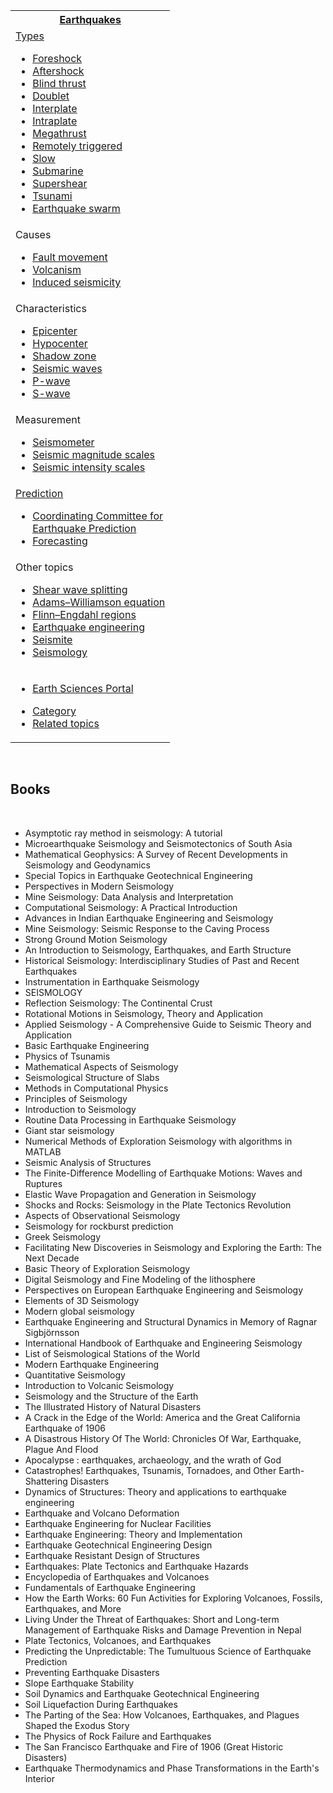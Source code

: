 <table class="vertical-navbox nowraplinks">
<tbody>
<tr>
<th class="navbox-title"><a title="Earthquake" href="https://en.wikipedia.org/wiki/Earthquake">Earthquakes</a></th>
</tr>
<tr>
<td>
<div id="NavFrame1" class="NavFrame collapsed">
<div class="NavHead"><a title="Types of earthquake" href="https://en.wikipedia.org/wiki/Types_of_earthquake">Types</a></div>
<div class="NavContent hlist">
<ul>
<li><a title="Foreshock" href="https://en.wikipedia.org/wiki/Foreshock">Foreshock</a></li>
<li><a title="Aftershock" href="https://en.wikipedia.org/wiki/Aftershock">Aftershock</a></li>
<li><a title="Blind thrust earthquake" href="https://en.wikipedia.org/wiki/Blind_thrust_earthquake">Blind thrust</a></li>
<li><a title="Doublet earthquake" href="https://en.wikipedia.org/wiki/Doublet_earthquake">Doublet</a></li>
<li><a title="Interplate earthquake" href="https://en.wikipedia.org/wiki/Interplate_earthquake">Interplate</a></li>
<li><a title="Intraplate earthquake" href="https://en.wikipedia.org/wiki/Intraplate_earthquake">Intraplate</a></li>
<li><a title="Megathrust earthquake" href="https://en.wikipedia.org/wiki/Megathrust_earthquake">Megathrust</a></li>
<li><a title="Remotely triggered earthquakes" href="https://en.wikipedia.org/wiki/Remotely_triggered_earthquakes">Remotely triggered</a></li>
<li><a title="Slow earthquake" href="https://en.wikipedia.org/wiki/Slow_earthquake">Slow</a></li>
<li><a title="Submarine earthquake" href="https://en.wikipedia.org/wiki/Submarine_earthquake">Submarine</a></li>
<li><a title="Supershear earthquake" href="https://en.wikipedia.org/wiki/Supershear_earthquake">Supershear</a></li>
<li><a title="Tsunami earthquake" href="https://en.wikipedia.org/wiki/Tsunami_earthquake">Tsunami</a></li>
<li><a title="Earthquake swarm" href="https://en.wikipedia.org/wiki/Earthquake_swarm">Earthquake swarm</a></li>
</ul>
</div>
</div>
</td>
</tr>
<tr>
<td>
<div id="NavFrame2" class="NavFrame collapsed">
<div class="NavHead">Causes</div>
<div class="NavContent hlist">
<ul>
<li><a title="Fault (geology)" href="https://en.wikipedia.org/wiki/Fault_(geology)">Fault movement</a></li>
<li><a title="Volcano tectonic earthquake" href="https://en.wikipedia.org/wiki/Volcano_tectonic_earthquake">Volcanism</a></li>
<li><a title="Induced seismicity" href="https://en.wikipedia.org/wiki/Induced_seismicity">Induced seismicity</a></li>
</ul>
</div>
</div>
</td>
</tr>
<tr>
<td>
<div id="NavFrame3" class="NavFrame collapsed">
<div class="NavHead">Characteristics</div>
<div class="NavContent hlist">
<ul>
<li><a title="Epicenter" href="https://en.wikipedia.org/wiki/Epicenter">Epicenter</a></li>
<li><a title="Hypocenter" href="https://en.wikipedia.org/wiki/Hypocenter">Hypocenter</a></li>
<li><a title="Shadow zone" href="https://en.wikipedia.org/wiki/Shadow_zone">Shadow zone</a></li>
<li><a title="Seismic wave" href="https://en.wikipedia.org/wiki/Seismic_wave">Seismic waves</a></li>
<li><a title="P-wave" href="https://en.wikipedia.org/wiki/P-wave">P-wave</a></li>
<li><a title="S-wave" href="https://en.wikipedia.org/wiki/S-wave">S-wave</a></li>
</ul>
</div>
</div>
</td>
</tr>
<tr>
<td>
<div id="NavFrame4" class="NavFrame collapsed">
<div class="NavHead">Measurement</div>
<div class="NavContent hlist">
<ul>
<li><a title="Seismometer" href="https://en.wikipedia.org/wiki/Seismometer">Seismometer</a></li>
<li><a title="Seismic magnitude scales" href="https://en.wikipedia.org/wiki/Seismic_magnitude_scales">Seismic magnitude scales</a></li>
<li><a title="Seismic intensity scales" href="https://en.wikipedia.org/wiki/Seismic_intensity_scales">Seismic intensity scales</a></li>
</ul>
</div>
</div>
</td>
</tr>
<tr>
<td>
<div id="NavFrame5" class="NavFrame collapsed">
<div class="NavHead"><a title="Earthquake prediction" href="https://en.wikipedia.org/wiki/Earthquake_prediction">Prediction</a></div>
<div class="NavContent hlist">
<ul>
<li>
<div><a title="Coordinating Committee for Earthquake Prediction" href="https://en.wikipedia.org/wiki/Coordinating_Committee_for_Earthquake_Prediction">Coordinating Committee for<br />Earthquake Prediction</a></div>
</li>
<li><a title="Earthquake forecasting" href="https://en.wikipedia.org/wiki/Earthquake_forecasting">Forecasting</a></li>
</ul>
</div>
</div>
</td>
</tr>
<tr>
<td>
<div id="NavFrame6" class="NavFrame collapsed">
<div class="NavHead">Other topics</div>
<div class="NavContent hlist">
<ul>
<li><a title="Shear wave splitting" href="https://en.wikipedia.org/wiki/Shear_wave_splitting">Shear wave splitting</a></li>
<li><a title="Adams&ndash;Williamson equation" href="https://en.wikipedia.org/wiki/Adams%E2%80%93Williamson_equation">Adams&ndash;Williamson equation</a></li>
<li><a title="Flinn&ndash;Engdahl regions" href="https://en.wikipedia.org/wiki/Flinn%E2%80%93Engdahl_regions">Flinn&ndash;Engdahl regions</a></li>
<li><a title="Earthquake engineering" href="https://en.wikipedia.org/wiki/Earthquake_engineering">Earthquake engineering</a></li>
<li><a title="Seismite" href="https://en.wikipedia.org/wiki/Seismite">Seismite</a></li>
<li><a href="https://en.wikipedia.org/wiki/Seismology">Seismology</a></li>
</ul>
</div>
</div>
</td>
</tr>
<tr>
<td class="hlist">
<ul>
<li><a title="Portal:Earth sciences" href="https://en.wikipedia.org/wiki/Portal:Earth_sciences">Earth Sciences Portal</a></li>
</ul>
<ul>
<li><a title="Category:Earthquakes" href="https://en.wikipedia.org/wiki/Category:Earthquakes">Category</a></li>
<li><a title="Index of geology articles" href="https://en.wikipedia.org/wiki/Index_of_geology_articles">Related topics</a></li>
</ul>
</td>
</tr>
</tbody>
</table>
</br>


<h2> Books </h2>


</br>



<ul>

                             

 <li><a target="_blank" href="https://github.com/manjunath5496/Seismology-Books/blob/master/sei(1).pdf" style="text-decoration:none;">Asymptotic ray method in seismology: A tutorial</a></li>

 <li><a target="_blank" href="https://github.com/manjunath5496/Seismology-Books/blob/master/sei(2).pdf" style="text-decoration:none;">Microearthquake Seismology and
Seismotectonics of South Asia</a></li>

<li><a target="_blank" href="https://github.com/manjunath5496/Seismology-Books/blob/master/sei(3).pdf" style="text-decoration:none;">Mathematical Geophysics: A Survey of Recent Developments in Seismology and Geodynamics</a></li>
 <li><a target="_blank" href="https://github.com/manjunath5496/Seismology-Books/blob/master/sei(4).pdf" style="text-decoration:none;">Special Topics in Earthquake
Geotechnical Engineering</a></li>                              
<li><a target="_blank" href="https://github.com/manjunath5496/Seismology-Books/blob/master/sei(5).pdf" style="text-decoration:none;"> Perspectives
in Modern Seismology</a></li>
<li><a target="_blank" href="https://github.com/manjunath5496/Seismology-Books/blob/master/sei(6).pdf" style="text-decoration:none;">Mine Seismology: Data Analysis and Interpretation</a></li>
 <li><a target="_blank" href="https://github.com/manjunath5496/Seismology-Books/blob/master/sei(7).pdf" style="text-decoration:none;">Computational Seismology: A Practical Introduction</a></li>

 <li><a target="_blank" href="https://github.com/manjunath5496/Seismology-Books/blob/master/sei(8).pdf" style="text-decoration:none;"> Advances in Indian
Earthquake Engineering and Seismology </a></li>
   <li><a target="_blank" href="https://github.com/manjunath5496/Seismology-Books/blob/master/sei(9).pdf" style="text-decoration:none;">Mine Seismology: Seismic Response to the Caving Process</a></li>
  
   
 <li><a target="_blank" href="https://github.com/manjunath5496/Seismology-Books/blob/master/sei(10).pdf" style="text-decoration:none;">Strong Ground Motion Seismology</a></li>                              
<li><a target="_blank" href="https://github.com/manjunath5496/Seismology-Books/blob/master/sei(11).pdf" style="text-decoration:none;"> An Introduction to
Seismology, Earthquakes, and Earth Structure</a></li>
<li><a target="_blank" href="https://github.com/manjunath5496/Seismology-Books/blob/master/sei(12).pdf" style="text-decoration:none;">Historical Seismology: Interdisciplinary Studies of Past and Recent Earthquakes</a></li>
<li><a target="_blank" href="https://github.com/manjunath5496/Seismology-Books/blob/master/sei(13).pdf" style="text-decoration:none;">Instrumentation in Earthquake Seismology</a></li>

<li><a target="_blank" href="https://github.com/manjunath5496/Seismology-Books/blob/master/sei(14).pdf" style="text-decoration:none;">SEISMOLOGY</a></li>
                              
<li><a target="_blank" href="https://github.com/manjunath5496/Seismology-Books/blob/master/sei(15).pdf" style="text-decoration:none;">Reflection Seismology: The Continental Crust</a></li>

<li><a target="_blank" href="https://github.com/manjunath5496/Seismology-Books/blob/master/sei(16).pdf" style="text-decoration:none;">Rotational Motions in Seismology,
Theory and Application</a></li>

  <li><a target="_blank" href="https://github.com/manjunath5496/Seismology-Books/blob/master/sei(17).pdf" style="text-decoration:none;">Applied Seismology - A Comprehensive Guide to Seismic Theory and Application</a></li>   
  
<li><a target="_blank" href="https://github.com/manjunath5496/Seismology-Books/blob/master/sei(18).pdf" style="text-decoration:none;">Basic Earthquake Engineering</a></li> 

  
<li><a target="_blank" href="https://github.com/manjunath5496/Seismology-Books/blob/master/sei(19).pdf" style="text-decoration:none;">Physics of Tsunamis </a></li> 

<li><a target="_blank" href="https://github.com/manjunath5496/Seismology-Books/blob/master/sei(20).pdf" style="text-decoration:none;">Mathematical Aspects of Seismology</a></li>

<li><a target="_blank" href="https://github.com/manjunath5496/Seismology-Books/blob/master/sei(21).pdf" style="text-decoration:none;">Seismological Structure of Slabs</a></li>
<li><a target="_blank" href="https://github.com/manjunath5496/Seismology-Books/blob/master/sei(22).pdf" style="text-decoration:none;">Methods in Computational Physics</a></li> 
 <li><a target="_blank" href="https://github.com/manjunath5496/Seismology-Books/blob/master/sei(23).pdf" style="text-decoration:none;">Principles of Seismology</a></li> 
 

   <li><a target="_blank" href="https://github.com/manjunath5496/Seismology-Books/blob/master/sei(24).pdf" style="text-decoration:none;">Introduction to Seismology</a></li>


<li><a target="_blank" href="https://github.com/manjunath5496/Seismology-Books/blob/master/sei(25).pdf" style="text-decoration:none;">Routine Data Processing in Earthquake Seismology </a></li> 

<li><a target="_blank" href="https://github.com/manjunath5496/Seismology-Books/blob/master/sei(26).pdf" style="text-decoration:none;">Giant star seismology</a></li>

<li><a target="_blank" href="https://github.com/manjunath5496/Seismology-Books/blob/master/sei(27).pdf" style="text-decoration:none;">Numerical Methods of Exploration Seismology
with algorithms in MATLAB</a></li>
<li><a target="_blank" href="https://github.com/manjunath5496/Seismology-Books/blob/master/sei(28).pdf" style="text-decoration:none;">Seismic Analysis of Structures</a></li> 
 <li><a target="_blank" href="https://github.com/manjunath5496/Seismology-Books/blob/master/sei(29).pdf" style="text-decoration:none;">The Finite-Difference Modelling of Earthquake Motions: Waves and Ruptures</a></li> 
 

   <li><a target="_blank" href="https://github.com/manjunath5496/Seismology-Books/blob/master/sei(30).pdf" style="text-decoration:none;">Elastic Wave Propagation and Generation in Seismology</a></li>



<li><a target="_blank" href="https://github.com/manjunath5496/Seismology-Books/blob/master/sei(31).pdf" style="text-decoration:none;">Shocks and Rocks: Seismology in the Plate Tectonics Revolution </a></li> 

<li><a target="_blank" href="https://github.com/manjunath5496/Seismology-Books/blob/master/sei(32).pdf" style="text-decoration:none;">Aspects of Observational Seismology</a></li>

<li><a target="_blank" href="https://github.com/manjunath5496/Seismology-Books/blob/master/sei(33).pdf" style="text-decoration:none;">Seismology for rockburst prediction</a></li>
<li><a target="_blank" href="https://github.com/manjunath5496/Seismology-Books/blob/master/sei(34).pdf" style="text-decoration:none;">Greek Seismology</a></li> 
 <li><a target="_blank" href="https://github.com/manjunath5496/Seismology-Books/blob/master/sei(35).pdf" style="text-decoration:none;">Facilitating New Discoveries in Seismology and Exploring the Earth: The Next Decade</a></li> 
 

   <li><a target="_blank" href="https://github.com/manjunath5496/Seismology-Books/blob/master/sei(36).pdf" style="text-decoration:none;">Basic Theory of Exploration Seismology</a></li>

<li><a target="_blank" href="https://github.com/manjunath5496/Seismology-Books/blob/master/sei(37).pdf" style="text-decoration:none;">Digital Seismology and Fine Modeling
of the lithosphere</a></li>
<li><a target="_blank" href="https://github.com/manjunath5496/Seismology-Books/blob/master/sei(38).pdf" style="text-decoration:none;">Perspectives on European Earthquake Engineering and Seismology</a></li> 
 <li><a target="_blank" href="https://github.com/manjunath5496/Seismology-Books/blob/master/sei(39).pdf" style="text-decoration:none;">Elements of 3D Seismology</a></li> 
 

   <li><a target="_blank" href="https://github.com/manjunath5496/Seismology-Books/blob/master/sei(40).pdf" style="text-decoration:none;">Modern global seismology</a></li>

 <li><a target="_blank" href="https://github.com/manjunath5496/Seismology-Books/blob/master/sei(41).pdf" style="text-decoration:none;">Earthquake Engineering
and Structural Dynamics in Memory of Ragnar Sigbjörnsson</a></li>


   <li><a target="_blank" href="https://github.com/manjunath5496/Seismology-Books/blob/master/sei(42).pdf" style="text-decoration:none;">International Handbook of
Earthquake and Engineering Seismology</a></li>

<li><a target="_blank" href="https://github.com/manjunath5496/Seismology-Books/blob/master/sei(43).pdf" style="text-decoration:none;"> List of Seismological Stations of the World</a></li>
<li><a target="_blank" href="https://github.com/manjunath5496/Seismology-Books/blob/master/sei(44).pdf" style="text-decoration:none;">Modern Earthquake Engineering</a></li> 
 <li><a target="_blank" href="https://github.com/manjunath5496/Seismology-Books/blob/master/sei(45).pdf" style="text-decoration:none;">Quantitative Seismology</a></li> 
 

   <li><a target="_blank" href="https://github.com/manjunath5496/Seismology-Books/blob/master/sei(46).pdf" style="text-decoration:none;">Introduction to Volcanic Seismology</a></li>

 <li><a target="_blank" href="https://github.com/manjunath5496/Seismology-Books/blob/master/sei(47).pdf" style="text-decoration:none;">Seismology and the Structure of the Earth</a></li>



 <li><a target="_blank" href="https://github.com/manjunath5496/Seismology-Books/blob/master/sei(48).pdf" style="text-decoration:none;">The Illustrated History of Natural Disasters</a></li>



<li><a target="_blank" href="https://github.com/manjunath5496/Seismology-Books/blob/master/sei(49).pdf" style="text-decoration:none;">A Crack in the Edge of the World: America and the Great California Earthquake of 1906</a></li> 

<li><a target="_blank" href="https://github.com/manjunath5496/Seismology-Books/blob/master/sei(50).pdf" style="text-decoration:none;">A Disastrous History Of The World: Chronicles Of War, Earthquake, Plague And Flood</a></li>

<li><a target="_blank" href="https://github.com/manjunath5496/Seismology-Books/blob/master/sei(51).pdf" style="text-decoration:none;">Apocalypse : earthquakes, archaeology, and the wrath of God</a></li>
<li><a target="_blank" href="https://github.com/manjunath5496/Seismology-Books/blob/master/sei(52).pdf" style="text-decoration:none;">Catastrophes! Earthquakes, Tsunamis,
Tornadoes, and Other Earth-Shattering Disasters</a></li> 
 <li><a target="_blank" href="https://github.com/manjunath5496/Seismology-Books/blob/master/sei(53).pdf" style="text-decoration:none;">Dynamics of Structures: Theory and applications to earthquake engineering</a></li> 
 

   <li><a target="_blank" href="https://github.com/manjunath5496/Seismology-Books/blob/master/sei(54).pdf" style="text-decoration:none;">Earthquake and Volcano Deformation</a></li>



<li><a target="_blank" href="https://github.com/manjunath5496/Seismology-Books/blob/master/sei(55).pdf" style="text-decoration:none;">Earthquake Engineering for Nuclear Facilities </a></li> 

<li><a target="_blank" href="https://github.com/manjunath5496/Seismology-Books/blob/master/sei(56).pdf" style="text-decoration:none;">Earthquake Engineering: Theory and Implementation</a></li>

<li><a target="_blank" href="https://github.com/manjunath5496/Seismology-Books/blob/master/sei(57).pdf" style="text-decoration:none;">Earthquake Geotechnical Engineering Design</a></li>
<li><a target="_blank" href="https://github.com/manjunath5496/Seismology-Books/blob/master/sei(58).pdf" style="text-decoration:none;">Earthquake Resistant Design of Structures</a></li> 
 <li><a target="_blank" href="https://github.com/manjunath5496/Seismology-Books/blob/master/sei(59).pdf" style="text-decoration:none;">Earthquakes: Plate Tectonics and Earthquake Hazards</a></li> 
 

   <li><a target="_blank" href="https://github.com/manjunath5496/Seismology-Books/blob/master/sei(60).pdf" style="text-decoration:none;">Encyclopedia of Earthquakes and Volcanoes</a></li>

<li><a target="_blank" href="https://github.com/manjunath5496/Seismology-Books/blob/master/sei(61).pdf" style="text-decoration:none;">Fundamentals of Earthquake Engineering</a></li>
<li><a target="_blank" href="https://github.com/manjunath5496/Seismology-Books/blob/master/sei(62).pdf" style="text-decoration:none;">How the Earth Works: 60 Fun Activities for Exploring Volcanoes, Fossils, Earthquakes, and More</a></li> 
 <li><a target="_blank" href="https://github.com/manjunath5496/Seismology-Books/blob/master/sei(63).pdf" style="text-decoration:none;">Living Under the Threat of Earthquakes: Short and Long-term Management of Earthquake Risks and Damage Prevention in Nepal</a></li> 
 

   <li><a target="_blank" href="https://github.com/manjunath5496/Seismology-Books/blob/master/sei(64).pdf" style="text-decoration:none;">Plate Tectonics, Volcanoes, and Earthquakes</a></li>

 <li><a target="_blank" href="https://github.com/manjunath5496/Seismology-Books/blob/master/sei(65).pdf" style="text-decoration:none;">Predicting the Unpredictable: The Tumultuous Science of Earthquake Prediction</a></li>


   <li><a target="_blank" href="https://github.com/manjunath5496/Seismology-Books/blob/master/sei(66).pdf" style="text-decoration:none;">Preventing
Earthquake Disasters</a></li>

<li><a target="_blank" href="https://github.com/manjunath5496/Seismology-Books/blob/master/sei(67).pdf" style="text-decoration:none;"> Slope Earthquake Stability</a></li>
<li><a target="_blank" href="https://github.com/manjunath5496/Seismology-Books/blob/master/sei(68).pdf" style="text-decoration:none;">Soil Dynamics and Earthquake Geotechnical Engineering</a></li> 
 <li><a target="_blank" href="https://github.com/manjunath5496/Seismology-Books/blob/master/sei(69).pdf" style="text-decoration:none;">Soil Liquefaction During Earthquakes</a></li> 
 

   <li><a target="_blank" href="https://github.com/manjunath5496/Seismology-Books/blob/master/sei(70).pdf" style="text-decoration:none;">The Parting of the Sea: How Volcanoes, Earthquakes, and Plagues Shaped the Exodus Story</a></li>

 <li><a target="_blank" href="https://github.com/manjunath5496/Seismology-Books/blob/master/sei(71).pdf" style="text-decoration:none;">The Physics of Rock Failure and Earthquakes</a></li>



 <li><a target="_blank" href="https://github.com/manjunath5496/Seismology-Books/blob/master/sei(72).pdf" style="text-decoration:none;">The San Francisco Earthquake and Fire of 1906 (Great Historic Disasters)</a></li>

 <li><a target="_blank" href="https://github.com/manjunath5496/Seismology-Books/blob/master/sei(73).pdf" style="text-decoration:none;">Earthquake Thermodynamics and Phase
Transformations in the Earth's Interior</a></li>



   
   </ul>
